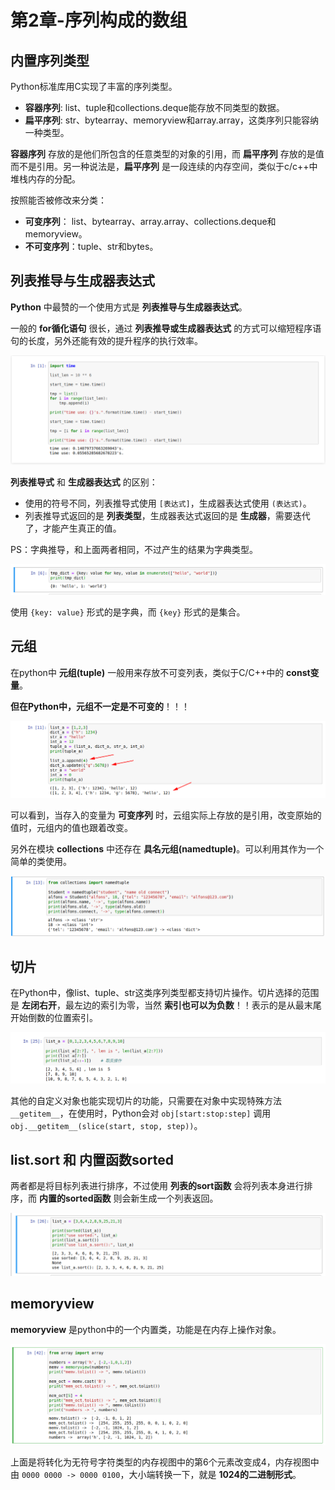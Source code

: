 # 第2章-序列构成的数组

## 内置序列类型

Python标准库用C实现了丰富的序列类型。

- **容器序列**: list、tuple和collections.deque能存放不同类型的数据。
- **扁平序列**: str、bytearray、memoryview和array.array，这类序列只能容纳一种类型。

**容器序列** 存放的是他们所包含的任意类型的对象的引用，而 **扁平序列** 存放的是值而不是引用。另一种说法是，**扁平序列** 是一段连续的内存空间，类似于c/c++中堆栈内存的分配。

按照能否被修改来分类：

- **可变序列**： list、bytearray、array.array、collections.deque和memoryview。
- **不可变序列**：tuple、str和bytes。

## 列表推导与生成器表达式

**Python** 中最赞的一个使用方式是 **列表推导与生成器表达式**。

一般的 **for循化语句** 很长，通过 **列表推导或生成器表达式** 的方式可以缩短程序语句的长度，另外还能有效的提升程序的执行效率。

![list_comps](/Image/Books/ProfessionBooks/流畅的Python/2_list_comps_1.png)

**列表推导式** 和 **生成器表达式** 的区别：

- 使用的符号不同，列表推导式使用 `[表达式]`，生成器表达式使用 `(表达式)`。
- 列表推导式返回的是 **列表类型**，生成器表达式返回的是 **生成器**，需要迭代了，才能产生真正的值。

PS：字典推导，和上面两者相同，不过产生的结果为字典类型。

![list_comps_2](/Image/Books/ProfessionBooks/流畅的Python/2_list_comps_2.png)

使用 `{key: value}` 形式的是字典，而 `{key}` 形式的是集合。

## 元组

在python中 **元组(tuple)** 一般用来存放不可变列表，类似于C/C++中的 **const变量**。

**但在Python中，元组不一定是不可变的**！！！

![2_tuple_change_value](/Image/Books/ProfessionBooks/流畅的Python/2_tuple_change_value.png)

可以看到，当存入的变量为 **可变序列** 时，云组实际上存放的是引用，改变原始的值时，元组内的值也跟着改变。

另外在模块 **collections** 中还存在 **具名元组(namedtuple)**。可以利用其作为一个简单的类使用。

![2_namedtuple](/Image/Books/ProfessionBooks/流畅的Python/2_namedtuple.png)

## 切片

在Python中，像list、tuple、str这类序列类型都支持切片操作。切片选择的范围是 **左闭右开**，最左边的索引为零，当然 **索引也可以为负数**！！表示的是从最末尾开始倒数的位置索引。

![2_list_slice](/Image/Books/ProfessionBooks/流畅的Python/2_list_slice.png)

其他的自定义对象也能实现切片的功能，只需要在对象中实现特殊方法 `__getitem__`，在使用时，Python会对 `obj[start:stop:step]` 调用 `obj.__getitem__(slice(start, stop, step))`。

## list.sort 和 内置函数sorted

两者都是将目标列表进行排序，不过使用 **列表的sort函数** 会将列表本身进行排序，而 **内置的sorted函数** 则会新生成一个列表返回。

![2_list_sort_and_sorted](/Image/Books/ProfessionBooks/流畅的Python/2_list_sort_and_sorted.png)

## memoryview

**memoryview**  是python中的一个内置类，功能是在内存上操作对象。

![2_memoryview](/Image/Books/ProfessionBooks/流畅的Python/2_memoryview.png)

上面是将转化为无符号字符类型的内存视图中的第6个元素改变成4，内存视图中由 `0000 0000 -> 0000 0100`，大小端转换一下，就是 **1024的二进制形式**。